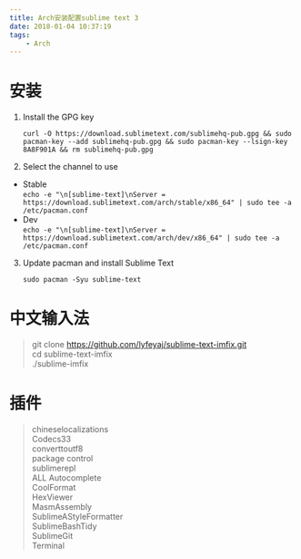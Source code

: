 ```yaml
---
title: Arch安装配置sublime text 3
date: 2018-01-04 10:37:19
tags:
    - Arch
---
```

# 安装
1. Install the GPG key  

    `curl -O https://download.sublimetext.com/sublimehq-pub.gpg && sudo pacman-key --add sublimehq-pub.gpg && sudo pacman-key --lsign-key 8A8F901A && rm sublimehq-pub.gpg `

2. Select the channel to use  

- Stable  
`echo -e "\n[sublime-text]\nServer = https://download.sublimetext.com/arch/stable/x86_64" | sudo tee -a /etc/pacman.conf`
- Dev  
`echo -e "\n[sublime-text]\nServer = https://download.sublimetext.com/arch/dev/x86_64" | sudo tee -a /etc/pacman.conf`  

3. Update pacman and install Sublime Text  

    `sudo pacman -Syu sublime-text`  

# 中文输入法  
> git clone https://github.com/lyfeyaj/sublime-text-imfix.git  
cd sublime-text-imfix  
./sublime-imfix  

# 插件  
> chineselocalizations  
Codecs33  
converttoutf8  
package control  
sublimerepl  
ALL Autocomplete  
CoolFormat  
HexViewer  
MasmAssembly  
SublimeAStyleFormatter  
SublimeBashTidy  
SublimeGit  
Terminal  


  
